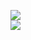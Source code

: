 [![](https://img.shields.io/badge/Made%20With-Github%20Spray-lightgrey.svg?style=for-the-badge&logo=github)](https://github.com/Annihil/github-spray#8705)  
[![](https://i.imgur.com/2DrTn0Z.gif)](https://github.com/Annihil/github-spray)